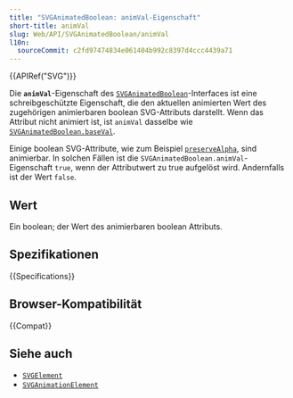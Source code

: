 ```yaml
---
title: "SVGAnimatedBoolean: animVal-Eigenschaft"
short-title: animVal
slug: Web/API/SVGAnimatedBoolean/animVal
l10n:
  sourceCommit: c2fd97474834e061404b992c8397d4ccc4439a71
---
```


{{APIRef("SVG")}}

Die **`animVal`**-Eigenschaft des [`SVGAnimatedBoolean`](/de/docs/Web/API/SVGAnimatedBoolean)-Interfaces ist eine schreibgeschützte Eigenschaft, die den aktuellen animierten Wert des zugehörigen animierbaren boolean SVG-Attributs darstellt. Wenn das Attribut nicht animiert ist, ist `animVal` dasselbe wie [`SVGAnimatedBoolean.baseVal`](/de/docs/Web/API/SVGAnimatedBoolean/baseVal).

Einige boolean SVG-Attribute, wie zum Beispiel [`preserveAlpha`](/de/docs/Web/SVG/Reference/Attribute/preserveAlpha), sind animierbar. In solchen Fällen ist die `SVGAnimatedBoolean.animVal`-Eigenschaft `true`, wenn der Attributwert zu true aufgelöst wird. Andernfalls ist der Wert `false`.

## Wert

Ein boolean; der Wert des animierbaren boolean Attributs.

## Spezifikationen

{{Specifications}}

## Browser-Kompatibilität

{{Compat}}

## Siehe auch

- [`SVGElement`](/de/docs/Web/API/SVGElement)
- [`SVGAnimationElement`](/de/docs/Web/API/SVGAnimationElement)
